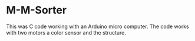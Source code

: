 # M-M-Sorter
This was C code working with an Arduino micro computer. The code works with two motors a color sensor and the structure. 
